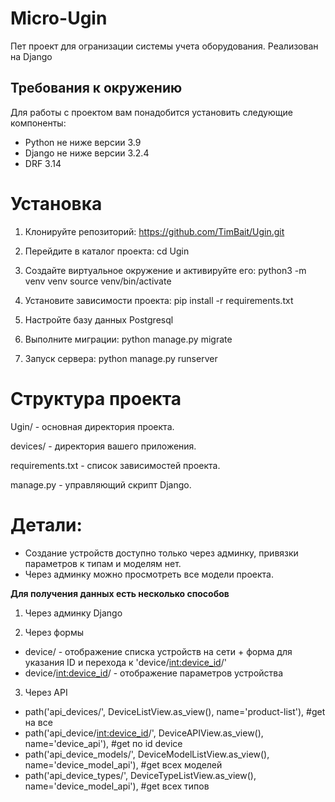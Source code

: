 # **Micro-Ugin**

Пет проект для огранизации системы учета оборудования. Реализован на Django


## **Требования к окружению**

Для работы с проектом вам понадобится установить следующие компоненты:

- Python не ниже версии 3.9
- Django не ниже версии 3.2.4
- DRF 3.14


# **Установка**

1. Клонируйте репозиторий:
  https://github.com/TimBait/Ugin.git

2. Перейдите в каталог проекта:
  cd Ugin

3. Создайте виртуальное окружение и активируйте его:
  python3 -m venv venv
  source venv/bin/activate

4. Установите зависимости проекта:
   pip install -r requirements.txt

5. Настройте базу данных Postgresql

6. Выполните миграции:
   python manage.py migrate

7. Запуск сервера:
   python manage.py runserver


# **Структура проекта**

Ugin/ - основная директория проекта.

devices/ - директория вашего приложения.

requirements.txt - список зависимостей проекта.

manage.py - управляющий скрипт Django.



# **Детали:**
- Создание устройств доступно только через админку, привязки параметров к типам и моделям нет.
- Через админку можно просмотреть все модели проекта.

**Для получения данных есть несколько способов**

1. Через админку Django

2. Через формы
- device/ - отображение списка устройств на сети + форма для указания ID и перехода к 'device/<int:device_id>/'
- device/<int:device_id>/ - отображение параметров устройства

3. Через API
- path('api_devices/', DeviceListView.as_view(), name='product-list'),     #get на все
- path('api_device/<int:device_id>/', DeviceAPIView.as_view(), name='device_api'),      #get по id device
- path('api_device_models/', DeviceModelListView.as_view(), name='device_model_api'),     #get всех моделей
- path('api_device_types/', DeviceTypeListView.as_view(), name='device_model_api'),      #get всех типов
